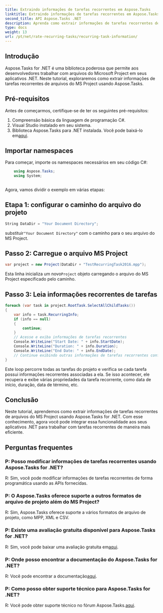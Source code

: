 ```yaml
---
title: Extraindo informações de tarefas recorrentes em Aspose.Tasks
linktitle: Extraindo informações de tarefas recorrentes em Aspose.Tasks
second_title: API Aspose.Tasks .NET
description: Aprenda como extrair informações de tarefas recorrentes de arquivos do MS Project usando Aspose.Tasks for .NET. Fácil integração para desenvolvedores .NET.
type: docs
weight: 13
url: /pt/net/rate-recurring-tasks/recurring-task-information/
---
```

## Introdução
Aspose.Tasks for .NET é uma biblioteca poderosa que permite aos desenvolvedores trabalhar com arquivos do Microsoft Project em seus aplicativos .NET. Neste tutorial, exploraremos como extrair informações de tarefas recorrentes de arquivos do MS Project usando Aspose.Tasks.
## Pré-requisitos
Antes de começarmos, certifique-se de ter os seguintes pré-requisitos:
1. Compreensão básica da linguagem de programação C#.
2. Visual Studio instalado em seu sistema.
3.  Biblioteca Aspose.Tasks para .NET instalada. Você pode baixá-lo em[aqui](https://releases.aspose.com/tasks/net/).
## Importar namespaces
Para começar, importe os namespaces necessários em seu código C#:
```csharp
    using Aspose.Tasks;
    using System;
    
```
Agora, vamos dividir o exemplo em várias etapas:
## Etapa 1: configurar o caminho do arquivo do projeto
```csharp
String DataDir = "Your Document Directory";
```
 substituir`"Your Document Directory"` com o caminho para o seu arquivo do MS Project.
## Passo 2: Carregue o arquivo MS Project
```csharp
var project = new Project(DataDir + "TestRecurringTask2016.mpp");
```
 Esta linha inicializa um novo`Project` objeto carregando o arquivo do MS Project especificado pelo caminho.
## Passo 3: Leia informações recorrentes de tarefas
```csharp
foreach (var task in project.RootTask.SelectAllChildTasks())
{
    var info = task.RecurringInfo;
    if (info == null)
    {
        continue;
    }
    // Acesse e exiba informações de tarefas recorrentes
    Console.WriteLine("Start Date: " + info.StartDate);
    Console.WriteLine("Duration: " + info.Duration);
    Console.WriteLine("End Date: " + info.EndDate);
    // Continue exibindo outras informações de tarefas recorrentes conforme necessário
}
```
Este loop percorre todas as tarefas do projeto e verifica se cada tarefa possui informações recorrentes associadas a ela. Se isso acontecer, ele recupera e exibe várias propriedades da tarefa recorrente, como data de início, duração, data de término, etc.
## Conclusão
Neste tutorial, aprendemos como extrair informações de tarefas recorrentes de arquivos do MS Project usando Aspose.Tasks for .NET. Com esse conhecimento, agora você pode integrar essa funcionalidade aos seus aplicativos .NET para trabalhar com tarefas recorrentes de maneira mais eficiente.
## Perguntas frequentes
### P: Posso modificar informações de tarefas recorrentes usando Aspose.Tasks for .NET?
R: Sim, você pode modificar informações de tarefas recorrentes de forma programática usando as APIs fornecidas.
### P: O Aspose.Tasks oferece suporte a outros formatos de arquivo de projeto além do MS Project?
R: Sim, Aspose.Tasks oferece suporte a vários formatos de arquivo de projeto, como MPP, XML e CSV.
### P: Existe uma avaliação gratuita disponível para Aspose.Tasks for .NET?
 R: Sim, você pode baixar uma avaliação gratuita em[aqui](https://releases.aspose.com/).
### P: Onde posso encontrar a documentação do Aspose.Tasks for .NET?
 R: Você pode encontrar a documentação[aqui](https://reference.aspose.com/tasks/net/).
### P: Como posso obter suporte técnico para Aspose.Tasks for .NET?
R: Você pode obter suporte técnico no fórum Aspose.Tasks.[aqui](https://forum.aspose.com/c/tasks/15).